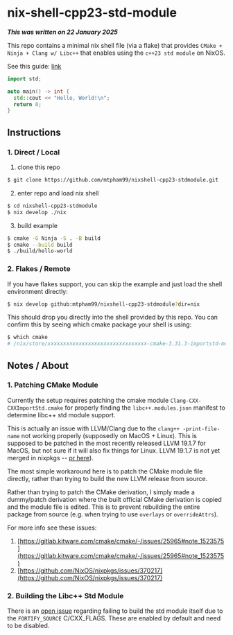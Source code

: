 # nix-shell-cpp23-std-module

***This was written on 22 January 2025***

This repo contains a minimal nix shell file (via a flake) that provides `CMake + Ninja + Clang w/ Libc++` that enables using the `c++23 std module` on NixOS.

See this guide: [link](https://www.kitware.com/import-std-in-cmake-3-30/)

```cpp
import std;

auto main() -> int {
  std::cout << "Hello, World!\n";
  return 0;
}
```

## Instructions

### 1. Direct / Local

1. clone this repo

```sh
$ git clone https://github.com/mtpham99/nixshell-cpp23-stdmodule.git
```

2. enter repo and load nix shell

```sh
$ cd nixshell-cpp23-stdmodule
$ nix develop ./nix
```

3. build example

```sh
$ cmake -G Ninja -S . -B build
$ cmake --build build
$ ./build/hello-world
```

### 2. Flakes / Remote

If you have flakes support, you can skip the example and just load the shell environment directly:

```sh
$ nix develop github:mtpham99/nixshell-cpp23-stdmodule?dir=nix
```

This should drop you directly into the shell provided by this repo. You can confirm this by seeing which cmake package your shell is using:

```sh
$ which cmake
# /nix/store/xxxxxxxxxxxxxxxxxxxxxxxxxxxxxxxx-cmake-3.31.3-importstd-module-patched/bin/cmake
```

## Notes / About

### 1. Patching CMake Module

Currently the setup requires patching the cmake module `Clang-CXX-CXXImportStd.cmake` for properly finding the `libc++.modules.json` manifest to determine libc++ std module support.

This is actually an issue with LLVM/Clang due to the `clang++ -print-file-name` not working properly (supposedly on MacOS + Linux). This is supposed to be patched in the most recently released LLVM 19.1.7 for MacOS, but not sure if it will also fix things for Linux. LLVM 19.1.7 is not yet merged in nixpkgs -- [pr here](https://github.com/NixOS/nixpkgs/pull/373937)).

The most simple workaround here is to patch the CMake module file directly, rather than trying to build the new LLVM release from source.

Rather than trying to patch the CMake derivation, I simply made a dummy/patch derivation where the built official CMake derivation is copied and the module file is edited. This is to prevent rebuilding the entire package from source (e.g. when trying to use `overlays` or `overrideAttrs`).

For more info see these issues:

1. [https://gitlab.kitware.com/cmake/cmake/-/issues/25965#note_1523575](https://gitlab.kitware.com/cmake/cmake/-/issues/25965#note_1523575)
2. [https://github.com/NixOS/nixpkgs/issues/370217](https://github.com/NixOS/nixpkgs/issues/370217)

### 2. Building the Libc++ Std Module

There is an [open issue](https://github.com/llvm/llvm-project/issues/121709) regarding failing to build the std module itself due to the `FORTIFY_SOURCE` C/CXX_FLAGS. These are enabled by default and need to be disabled.
